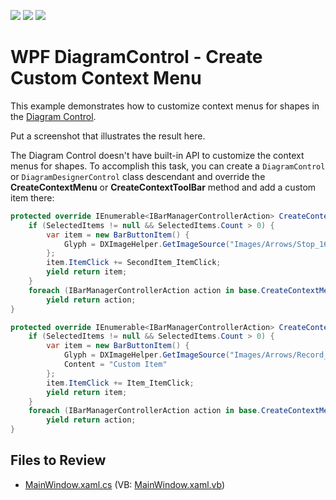 <!-- default badges list -->
![](https://img.shields.io/endpoint?url=https://codecentral.devexpress.com/api/v1/VersionRange/733062861/17.1.3%2B)
[![](https://img.shields.io/badge/Open_in_DevExpress_Support_Center-FF7200?style=flat-square&logo=DevExpress&logoColor=white)](https://supportcenter.devexpress.com/ticket/details/T1206890)
[![](https://img.shields.io/badge/📖_How_to_use_DevExpress_Examples-e9f6fc?style=flat-square)](https://docs.devexpress.com/GeneralInformation/403183)
<!-- default badges end -->
# WPF DiagramControl - Create Custom Context Menu

This example demonstrates how to customize context menus for shapes in the [Diagram Control](https://docs.devexpress.com/WPF/116103/controls-and-libraries/diagram-control/diagram-control).

Put a screenshot that illustrates the result here.

The Diagram Control doesn't have built-in API to customize the context menus for shapes. To accomplish this task, you can create a `DiagramControl` or `DiagramDesignerControl` class descendant and override the **CreateContextMenu** or **CreateContextToolBar** method and add a custom item there:

```cs
protected override IEnumerable<IBarManagerControllerAction> CreateContextToolBar() {
    if (SelectedItems != null && SelectedItems.Count > 0) {
        var item = new BarButtonItem() {
            Glyph = DXImageHelper.GetImageSource("Images/Arrows/Stop_16x16.png"),
        };
        item.ItemClick += SecondItem_ItemClick;
        yield return item;
    }
    foreach (IBarManagerControllerAction action in base.CreateContextMenu())
        yield return action;
}

protected override IEnumerable<IBarManagerControllerAction> CreateContextMenu() {
    if (SelectedItems != null && SelectedItems.Count > 0) {
        var item = new BarButtonItem() {
            Glyph = DXImageHelper.GetImageSource("Images/Arrows/Record_16x16.png"),
            Content = "Custom Item"
        };
        item.ItemClick += Item_ItemClick;
        yield return item;
    }
    foreach (IBarManagerControllerAction action in base.CreateContextMenu())
        yield return action;
}
```

## Files to Review

- [MainWindow.xaml.cs](./CS/WpfApp7/MainWindow.xaml.cs) (VB: [MainWindow.xaml.vb](./VB/WpfApp7/MainWindow.xaml.vb))

